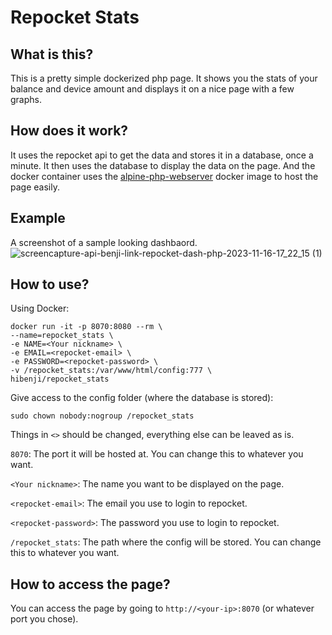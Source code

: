 # Repocket Stats

## What is this?
This is a pretty simple dockerized php page.
It shows you the stats of your balance and device amount and displays it on a nice page with a few graphs.

## How does it work?
It uses the repocket api to get the data and stores it in a database, once a minute.
It then uses the database to display the data on the page.
And the docker container uses the [alpine-php-webserver](https://github.com/erseco/alpine-php-webserver) docker image to host the page easily.

## Example
A screenshot of a sample looking dashbaord.
![screencapture-api-benji-link-repocket-dash-php-2023-11-16-17_22_15 (1)](https://github.com/hibenji/repocket_stats/assets/65447501/01cfe8b8-a57d-4c7a-91d3-c12527932690)

## How to use?
Using Docker:
```
docker run -it -p 8070:8080 --rm \
--name=repocket_stats \
-e NAME=<Your nickname> \
-e EMAIL=<repocket-email> \
-e PASSWORD=<repocket-password> \
-v /repocket_stats:/var/www/html/config:777 \
hibenji/repocket_stats
```

Give access to the config folder (where the database is stored):
```
sudo chown nobody:nogroup /repocket_stats
```

Things in `<>` should be changed, everything else can be leaved as is.

`8070`: The port it will be hosted at. You can change this to whatever you want.

`<Your nickname>`: The name you want to be displayed on the page.

`<repocket-email>`: The email you use to login to repocket.

`<repocket-password>`: The password you use to login to repocket.

`/repocket_stats`: The path where the config will be stored. You can change this to whatever you want.

## How to access the page?
You can access the page by going to `http://<your-ip>:8070` (or whatever port you chose).
